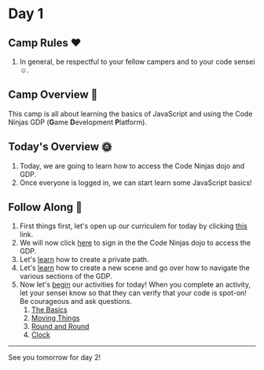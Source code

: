 # Day 1

## Camp Rules ❤
1. In general, be respectful to your fellow campers and to your code sensei ☺.

## Camp Overview 👀
This camp is all about learning the basics of JavaScript and using the Code Ninjas GDP (**G**ame **D**evelopment **P**latform).

## Today's Overview 🌞
1. Today, we are going to learn how to access the Code Ninjas dojo and GDP.
1. Once everyone is logged in, we can start learn some JavaScript basics!

## Follow Along 👏
1. First things first, let's open up our curriculem for today by clicking [this](#page=4) link.
1. We will now click [here](https://dojo.code.ninja/welcome/cn-ca-garden-grove) to sign in the the Code Ninjas dojo to access the GDP.
1. Let's [learn](#page=5) how to create a private path.
1. Let's [learn](#page=6) how to create a new scene and go over how to navigate the various sections of the GDP.
1. Now let's [begin](#page=14) our activities for today! When you complete an activity, let your sensei know so that they can verify that your code is spot-on! Be courageous and ask questions.
    1. [The Basics](#page=14)
    1. [Moving Things](#page=18)
    1. [Round and Round](#page=22)
    1. [Clock](#page=28)

---

See you tomorrow for day 2!